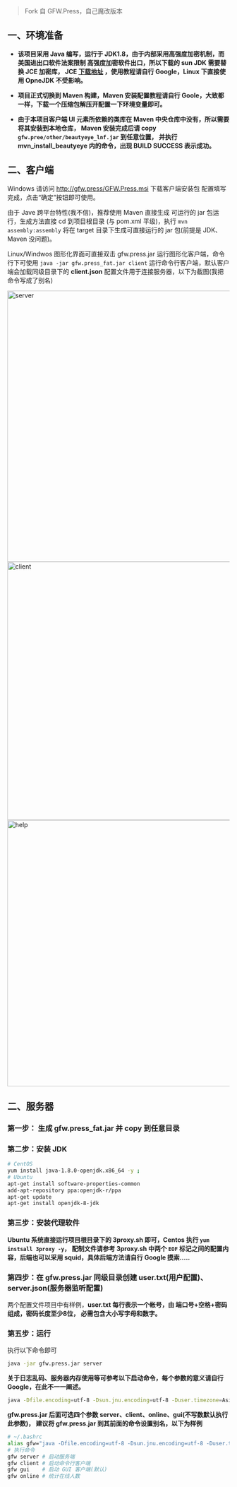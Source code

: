 > Fork 自 GFW.Press，自己魔改版本

## 一、环境准备

- **该项目采用 Java 编写，运行于 JDK1.8，由于内部采用高强度加密机制，而美国进出口软件法案限制
高强度加密软件出口，所以下载的 sun JDK 需要替换 JCE 加密库， JCE [下载地址](http://www.oracle.com/technetwork/java/javase/downloads/jce8-download-2133166.html)
，使用教程请自行 Google，Linux 下直接使用 OpneJDK 不受影响。**

- **项目正式切换到 Maven 构建，Maven 安装配置教程请自行 Goole，大致都一样，下载一个压缩包解压开配置一下环境变量即可。**

- **由于本项目客户端 UI 元素所依赖的类库在 Maven 中央仓库中没有，所以需要将其安装到本地仓库，
Maven 安装完成后请 copy `gfw.pree/other/beautyeye_lnf.jar` 到任意位置，
并执行 mvn_install_beautyeye 内的命令，出现 BUILD SUCCESS 表示成功。**

## 二、客户端

Windows 请访问 http://gfw.press/GFW.Press.msi 下载客户端安装包 配置填写完成，点击“确定”按钮即可使用。

由于 Jave 跨平台特性(我不信)，推荐使用 Maven 直接生成 可运行的 jar 包运行，生成方法直接 cd 到项目根目录
(与 pom.xml 平级)，执行 `mvn assembly:assembly` 将在 target 目录下生成可直接运行的 jar 包(前提是 JDK、
Maven 没问题)。

Linux/Windwos 图形化界面可直接双击 gfw.press.jar 运行图形化客户端，命令行下可使用 
`java -jar gfw.press_fat.jar client` 运行命令行客户端，默认客户端会加载同级目录下的 
**client.json** 配置文件用于连接服务器，以下为截图(我把命令写成了别名)

<img width="614" alt="server" src="https://cloud.githubusercontent.com/assets/13043245/15628329/f60b8a9a-2530-11e6-9d93-424f7ded2242.png">

<img width="585" alt="client" src="https://cloud.githubusercontent.com/assets/13043245/15628331/fcd97332-2530-11e6-9984-31a60b1fa375.png">

<img width="603" alt="help" src="https://cloud.githubusercontent.com/assets/13043245/15628337/2d647b50-2531-11e6-9682-07e8909e97c0.png">


## 二、服务器

### 第一步： 生成 gfw.press_fat.jar 并 copy 到任意目录

### 第二步：安装 JDK

``` sh
# CentOS
yum install java-1.8.0-openjdk.x86_64 -y ;
# Ubuntu
apt-get install software-properties-common
add-apt-repository ppa:openjdk-r/ppa
apt-get update
apt-get install openjdk-8-jdk
```

### 第三步：安装代理软件

**Ubuntu 系统直接运行项目根目录下的 3proxy.sh 即可，Centos 执行 `yum instsall 3proxy -y`，
配制文件请参考 3proxy.sh 中两个 `EOF` 标记之间的配置内容，后端也可以采用 squid，具体后端方法请自行 Google 摸索.....**

### 第四步：在 gfw.press.jar 同级目录创建 user.txt(用户配置)、server.json(服务器监听配置)

两个配置文件项目中有样例，**user.txt 每行表示一个帐号，由 端口号+空格+密码组成，密码长度至少8位，
必需包含大小写字母和数字。**

### 第五步：运行

执行以下命令即可

``` sh
java -jar gfw.press.jar server
```

**关于日志乱码、服务器内存使用等可参考以下启动命令，每个参数的意义请自行 Google，在此不一一阐述。**

``` sh
java -Dfile.encoding=utf-8 -Dsun.jnu.encoding=utf-8 -Duser.timezone=Asia/Shanghai -Xmn128M -Xms128M -Xmx256M -jar gfw.press_fat.jar [server/client/online]
```

**gfw.press.jar 后面可选四个参数 server、client、online、gui(不写数默认执行此参数)，
建议将 gfw.press.jar 到其前面的命令设置别名，以下为样例**

``` sh
# ~/.bashrc
alias gfw="java -Dfile.encoding=utf-8 -Dsun.jnu.encoding=utf-8 -Duser.timezone=Asia/Shanghai -Xmn128M -Xms128M -Xmx256M -jar gfw.press.jar"
# 执行命令
gfw server # 启动服务端
gfw client # 启动命令行客户端
gfw gui    # 启动 GUI 客户端(默认)
gfw online # 统计在线人数
```


